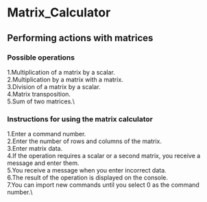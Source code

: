 # Matrix_Calculator

## Performing actions with matrices

### Possible operations
1.Multiplication of a matrix by a scalar.\
2.Multiplication by a matrix with a matrix.\
3.Division of a matrix by a scalar.\
4.Matrix transposition.\
5.Sum of two matrices.\

### Instructions for using the matrix calculator
1.Enter a command number.\
2.Enter the number of rows and columns of the matrix.\
3.Enter matrix data.\
4.If the operation requires a scalar or a second matrix, you receive a message and enter them.\
5.You receive a message when you enter incorrect data.\
6.The result of the operation is displayed on the console.\
7.You can import new commands until you select 0 as the command number.\